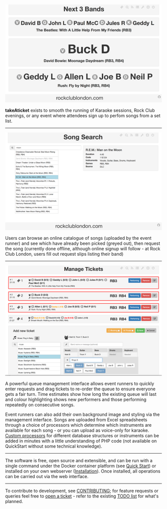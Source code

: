 ![Upcoming screen](images/upcoming800.png)

**takeAticket** exists to smooth the running of Karaoke sessions, Rock Club evenings, or any event where attendees sign up to perfom songs from a set list.

-----

![Song Search](images/songSearch800.png)

Users can browse an online catalogue of songs (uploaded by the event runner) and see which have already been picked (greyed out), then request the song 
(currently done offline, although online signup will follow - at Rock Club London, users fill out request slips listing their band)

-----

![Queue Management](images/management800.png)

A powerful queue management interface allows event runners to quickly enter requests and drag tickets to re-order the queue to ensure 
everyone gets a fair turn. Time estimates show how long the existing queue will last and colour highlighting shows new performers and 
those performing repeatedly on consecutive songs.

Event runners can also add their own background image and styling via the management interface. Songs are uploaded from Excel spreadsheets
through a choice of processors which determine which instruments are available for each song - or you can upload as voice-only for karaoke.
[Custom processors](PROCESSORS.md) for different database structures or instruments can be added in minutes with a little understanding of 
PHP code  (not available on QuickStart without some technical knowledge).

------

The software is free, open source and extensible, and can be run with a single command under the Docker container platform 
(see [Quick Start](QUICKSTART.md)) or installed on your own webserver ([Installation](INSTALL.md)). 
Once installed, all operations can be carried out via the web interface.

-------

To contribute to development, see [CONTRIBUTING](CONTRIBUTING.md); for feature requests or queries feel free to 
[open a ticket](https://github.com/parsingphase/takeAticket/issues) - refer to the existing 
[TODO list](https://github.com/parsingphase/takeAticket/blob/master/TODO.md) for what's planned.
